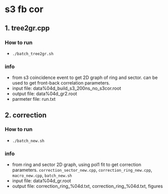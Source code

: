 # s3 fb cor

## 1. tree2gr.cpp

### How to run

+ `./batch_tree2gr.sh`

### info

+ from s3 coincidence event to get 2D graph of ring and sector. can be used to get front-back correlation parameters.
+ input file: data%04d_build_s3_200ns_no_s3cor.root
+ output file: data%04d_gr2.root
+ parmeter file: run.txt

## 2. correction

### How to run

+ `./batch_new.sh`

### info

+ from ring and sector 2D graph, using pol1 fit to get correction parameters. `correction_sector_new.cpp`, `correction_ring_new.cpp`, `macro_new.cpp`, `batch_new.sh`
+ input file: data%04d_gr.root
+ output file: correction_ring_%04d.txt, correction_ring_%04d.txt, figures 
